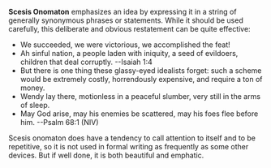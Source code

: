 **Scesis Onomaton** emphasizes an idea by expressing it in a string of generally synonymous phrases or statements. While it should be used carefully, this deliberate and obvious restatement can be quite effective:

 - We succeeded, we were victorious, we accomplished the feat!
 - Ah sinful nation, a people laden with iniquity, a seed of evildoers, children that deal corruptly. --Isaiah 1:4
 - But there is one thing these glassy-eyed idealists forget: such a scheme would be extremely costly, horrendously expensive, and require a ton of money.
 - Wendy lay there, motionless in a peaceful slumber, very still in the arms of sleep.
 - May God arise, may his enemies be scattered, may his foes flee before him. --Psalm 68:1 (NIV)

Scesis onomaton does have a tendency to call attention to itself and to be repetitive, so it is not used in formal writing as frequently as some other devices. But if well done, it is both beautiful and emphatic.